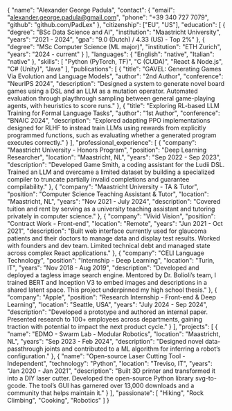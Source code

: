 {
  "name": "Alexander George Padula",
  "contact": {
    "email": "alexander.george.padula@gmail.com",
    "phone": "+39 340 727 7079",
    "github": "github.com/PadLex"
  },
  "citizenship": ["EU", "US"],
  "education": [
    {
      "degree": "BSc Data Science and AI",
      "institution": "Maastricht University",
      "years": "2021 - 2024",
      "gpa": "9.0 (Dutch) / 4.33 (US) - Top 2%"
    },
    {
      "degree": "MSc Computer Science (ML major)",
      "institution": "ETH Zurich",
      "years": "2024 - current"
    }
  ],
  "languages": {
    "English": "native",
    "Italian": "native"
  },
  "skills": [
    "Python (PyTorch, TF)",
    "C (CUDA)",
    "React & Node.js",
    "C# (Unity)",
    "Java"
  ],
  "publications": [
    {
      "title": "GAVEL: Generating Games Via Evolution and Language Models",
      "author": "2nd Author",
      "conference": "NeurIPS 2024",
      "description": "Designed a system to generate novel board games using a DSL and an LLM as a mutation operator. Automated evaluation through playthrough sampling between general game-playing agents, with heuristics to score runs."
    },
    {
      "title": "Exploring RL-based LLM Training for Formal Language Tasks",
      "author": "1st Author",
      "conference": "BNAIC 2024",
      "description": "Explored adapting PPO implementations designed for RLHF to instead train LLMs using rewards from explicitly programmed functions, such as evaluating whether a generated program executes correctly."
    }
  ],
  "professional_experience": [
    {
      "company": "Maastricht University - Honors Program",
      "position": "Deep Learning Researcher",
      "location": "Maastricht, NL",
      "years": "Sep 2022 - Sep 2023",
      "description": "Developed Game Smith, a coding assistant for the Ludii DSL. Trained an LLM and overcame a limited dataset by building a specialized compiler to truncate partially invalid completions and guarantee compilability."
    },
    {
      "company": "Maastricht University - TA & Tutor",
      "position": "Computer Science Teaching Assistant & Tutor",
      "location": "Maastricht, NL",
      "years": "Nov 2021 - July 2024",
      "description": "Covered tuition and rent by serving as a university teaching assistant and tutoring privately in computer science."
    },
    {
      "company": "Vivid Vision",
      "position": "Contract Work - Front-end",
      "location": "Remote",
      "years": "Jun 2021 - Oct 2021",
      "description": "Built web interface currently used for glaucoma patients and their doctors to manage data and display test results. Worked with founders and dev team. Limited technical debt and managed state across complex React applications."
    },
    {
      "company": "CELI Language Technology",
      "position": "Internship - Deep Learning",
      "location": "Turin, IT",
      "years": "Nov 2018 - Aug 2019",
      "description": "Developed and deployed a tagless image search engine. Mentored by Dr. Bolioli’s team, I trained BERT and Inception V3 to embed images and descriptions in a shared latent space. This project underpinned my high school thesis."
    },
    {
      "company": "Apple",
      "position": "Research Internship - Front-end & Deep Learning",
      "location": "Seattle, USA",
      "years": "July 2024 - Sep 2024",
      "description": "Developed a prototype and authored an internal paper. Presented research to 100+ employees across departments, gaining traction with potential to impact the next product cycle."
    }
  ],
  "projects": [
    {
      "name": "EDMO - Swarm Lab - Modular Robotics",
      "location": "Maastricht, NL",
      "years": "Sep 2023 - Feb 2024",
      "description": "Designed novel data-passthrough joints and contributed to a ML algorithm for inferring a robot’s configuration."
    },
    {
      "name": "Open-source Laser Cutting Tool - Independent",
      "technology": "Python",
      "location": "Treviso, IT",
      "years": "Jan 2020 - Jan 2021",
      "description": "Built 3D printer and transformed it into a DIY laser cutter. Developed the open-source Python library svg-to-gcode. The tool’s GUI has garnered over 13,000 downloads and a community that helps maintain it."
    }
  ],
  "passionate": [
    "Hiking",
    "Rock Climbing",
    "Cooking",
    "Robotics"
  ]
}
